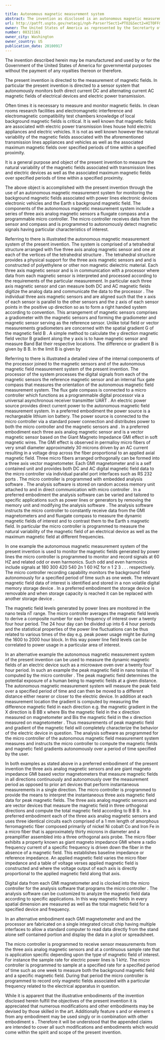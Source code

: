 ```yaml
---

title: Autonomous magnetic measurement system
abstract: The invention as disclosed is an autonomous magnetic measurement system for monitoring the background magnetic fields associated with power lines, electronic devices, electronic vehicles and the Earth's background magnetic field. The components of the autonomous magnetic measurement system include a series of three axis analog magnetic sensors, a fluxgate compass, and a programmable micro-controller. The micro-controller receives data from the sensor and compass and is programmed to autonomously detect magnetic signals having particular characteristics of interest.
url: http://patft.uspto.gov/netacgi/nph-Parser?Sect1=PTO2&Sect2=HITOFF&p=1&u=%2Fnetahtml%2FPTO%2Fsearch-adv.htm&r=1&f=G&l=50&d=PALL&S1=08321161&OS=08321161&RS=08321161
owner: The United States of America as represented by the Secretarty of the Navy
number: 08321161
owner_city: Washington
owner_country: US
publication_date: 20100917
---
```

The invention described herein may be manufactured and used by or for the Government of the United States of America for governmental purposes without the payment of any royalties thereon or therefore.

The present invention is directed to the measurement of magnetic fields. In particular the present invention is directed to a sensor system that autonomously monitors both direct current DC and alternating current AC magnetic fields of electrical devices and electric power transmission.

Often times it is necessary to measure and monitor magnetic fields. In clean rooms research facilities and electromagnetic interference and electromagnetic compatibility test chambers knowledge of local background magnetic fields is critical. It is well known that magnetic fields are associated with electric power transmission lines house hold electric appliances and electric vehicles. It is not as well known however the natural variability of the magnetic fields associated with the aforementioned transmission lines appliances and vehicles as well as the associated maximum magnetic fields over specified periods of time within a specified proximity.

It is a general purpose and object of the present invention to measure the natural variability of the magnetic fields associated with transmission lines and electric devices as well as the associated maximum magnetic fields over specified periods of time within a specified proximity.

The above object is accomplished with the present invention through the use of an autonomous magnetic measurement system for monitoring the background magnetic fields associated with power lines electronic devices electronic vehicles and the Earth s background magnetic field. The components of the autonomous magnetic measurement system include a series of three axis analog magnetic sensors a fluxgate compass and a programmable micro controller. The micro controller receives data from the sensor and compass and is programmed to autonomously detect magnetic signals having particular characteristics of interest.

Referring to there is illustrated the autonomous magnetic measurement system of the present invention. The system is comprised of a tetrahedral structure arranged with five three axis analog magnetic sensor and one at each of the vertices of the tetrahedral structure . The tetrahedral structure provides a physical support for the three axis magnetic sensors and and is constructed of polyethylene or other non magnetic dielectric material. Each three axis magnetic sensor and is in communication with a processor where data from each magnetic sensor is interpreted and processed according to the requirements of the particular measurement. In particular each three axis magnetic sensor and can measure both DC and AC magnetic fields digitize the analog data and communicate the data to the processor . The individual three axis magnetic sensors and are aligned such that the x axis of each sensor is parallel to the other sensors and the z axis of each sensor points in the positive up direction so as to form a right handed system according to convention. This arrangement of magnetic sensors comprises a gradiometer with the magnetic sensors and forming the gradiometer and magnetic sensor serving as the reference sensor. Unlike total field or vector measurements gradiometers are concerned with the spatial gradient G of the magnetic field B . A simple method to calculate the y direction magnetic field vector B gradient along the y axis is to have magnetic sensor and measure Band Bat their respective locations. The difference or gradient B is given by B B. In the limit B is given by

Referring to there is illustrated a detailed view of the internal components of the processor joined to the magnetic sensors and of the autonomous magnetic field measurement system of the present invention. The processor of the system processes the digital signals from each of the magnetic sensors the reference magnetic sensor and an internal flux gate compass that measures the orientation of the autonomous magnetic field measurement system. The flux gate compass is connected to a micro controller which functions as a programmable digital processor via a universal asynchronous receiver transmitter UART . An electric power source provides direct current power to the autonomous magnetic field measurement system. In a preferred embodiment the power source is a rechargeable lithium ion battery. The power source is connected to the micro controller via a standard power connection and distributes power to both the micro controller and the magnetic sensors and . In a preferred embodiment each three axis analog magnetic sensor and is a vector magnetic sensor based on the Giant Magneto Impedance GMI effect in soft magnetic wires. The GMI effect is observed in permalloy micro fibers of very small diameter approximately 30 microns driven by an AC current resulting in a voltage drop across the fiber proportional to an applied axial magnetic field. Three micro fibers arranged orthogonally can be formed into a three axis vector magnetometer. Each GMI magnetometer and is a self contained unit and provides both DC and AC digital magnetic field data to the micro controller via individual parallel port interfaces such as RS 232 ports . The micro controller is programmed with embedded analysis software . The analysis software is stored on random access memory unit attached to and in direct communication with micro controller . In a preferred embodiment the analysis software can be varied and tailored to specific applications such as power lines or generators by removing the memory unit and modifying the analysis software . The analysis software instructs the micro controller to constantly receive data from the GMI magnetometers and and fluxgate compass to measure the dynamic magnetic fields of interest and to contrast them to the Earth s magnetic field. In particular the micro controller is programmed to measure the natural variability of the magnetic field of an electrical device as well as the maximum magnetic field at different frequencies.

In one example the autonomous magnetic measurement system of the present invention is used to monitor the magnetic fields generated by power lines the micro controller is programmed to monitor and record signals at 60 HZ and related odd or even harmonics. Such odd and even harmonics include signals at 180 300 420 540 2n 1 60 HZ for n 1 2 3 . . . respectively. The micro controller recording capability monitors the background field autonomously for a specified period of time such as one week. The relevant magnetic field data of interest is identified and stored in a non volatile digital memory storage device . In a preferred embodiment the storage device is removable and when storage capacity is reached it can be replaced with another storage device .

The magnetic field levels generated by power lines are monitored in the nano tesla nT range. The micro controller averages the magnetic field levels to derive a composite number for each frequency of interest over a twenty four hour period. The 24 hour day can be divided up into 6 4 hour periods and the statistical properties of the power line fluctuations can be thus related to various times of the day e.g. peak power usage might be during the 1600 to 2000 hour block. In this way power line field levels can be correlated to power usage in a particular area of interest.

In an alternative example the autonomous magnetic measurement system of the present invention can be used to measure the dynamic magnetic fields of an electric device such as a microwave oven over a twenty four hour period. In such an example the peak magnetic field in nano teslas nT is computed by the micro controller . The peak magnetic field determines the potential exposure of a human being to magnetic fields at a given distance. The autonomous magnetic measurement system will measure the peak field over a specified period of time and can then be moved to a different distance either nearer or closer to the electric device. In addition at each measurement location the gradient is computed by measuring the difference magnetic field in each direction e.g. the magnetic gradient in the X direction is B BB x where Bis the magnetic field in the x direction measured on magnetometer and Bis the magnetic field in the x direction measured on magnetometer . Thus measurements of peak magnetic field and gradient of the magnetic field will completely characterize the behavior of the electric device in question. The analysis software as programmed for the micro controller of the autonomous magnetic field measurement system measures and instructs the micro controller to compute the magnetic fields and magnetic field gradients autonomously over a period of time specified by the user.

In both examples as stated above in a preferred embodiment of the present invention the three axis analog magnetic sensors and are giant magneto impedance GMI based vector magnetometers that measure magnetic fields in all directions continuously and autonomously over the measurement period as opposed to prior art devices that perform instantaneous measurements in a single direction. The micro controller is programmed to provide the means to interpret the instantaneous three axis magnetic field data for peak magnetic fields. The three axis analog magnetic sensors and are vector devices that measure the magnetic field in three orthogonal directions and compute the total magnetic field according to B B B . In a preferred embodiment each of the three axis analog magnetic sensors and uses three identical circuits each comprised of a 1 mm length of amorphous ferromagnetic fiber composed primarily of nickel Ni cobalt Co and Iron Fe in a micro fiber that is approximately thirty microns in diameter and a preamplifier assembled into a three orthogonal axis probe. The micro fiber exhibits a property known as giant magneto impedance GMI where a radio frequency current of a specific frequency is driven down the fiber in the absence of a magnetic field. This establishes baseline impedance or reference impedance. An applied magnetic field varies the micro fiber impedance and a table of voltage verses applied magnetic field is constructed and where the voltage output of each axis is directly proportional to the applied magnetic field along that axis.

Digital data from each GMI magnetometer and is clocked into the micro controller for the analysis software that programs the micro controller . The analysis software can be customized to analyze the magnetic field data according to specific applications. In this way magnetic fields in every spatial dimension are measured as well as the total magnetic field for a specified device and frequency.

In an alternative embodiment each GMI magnetometer and and the processor are fabricated on a single integrated circuit chip having multiple interfaces to allow a standard computer to read data directly from the stand alone self contained portion and display the data in a plot or spreadsheet.

The micro controller is programmed to receive sensor measurements from the three axis analog magnetic sensors and at a continuous sample rate that is application specific depending upon the type of magnetic field of interest. For instance the sample rate for electric power lines is 1 kHz. The micro controller is programmed to sample at a specified rate for a specified period of time such as one week to measure both the background magnetic field and a specific magnetic field. During that period the micro controller is programmed to record only magnetic fields associated with a particular frequency related to the electrical apparatus in question.

While it is apparent that the illustrative embodiments of the invention disclosed herein fulfill the objectives of the present invention it is appreciated that numerous modifications and other embodiments may be devised by those skilled in the art. Additionally feature s and or element s from any embodiment may be used singly or in combination with other embodiment s . Therefore it will be understood that the appended claims are intended to cover all such modifications and embodiments which would come within the spirit and scope of the present invention.

